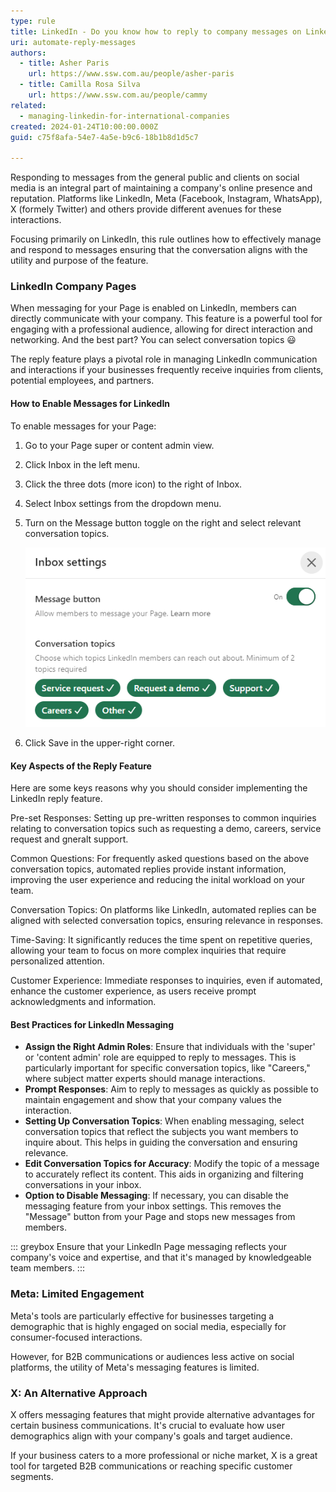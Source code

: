 ```yaml
---
type: rule
title: LinkedIn - Do you know how to reply to company messages on LinkedIn?
uri: automate-reply-messages
authors:
  - title: Asher Paris
    url: https://www.ssw.com.au/people/asher-paris
  - title: Camilla Rosa Silva
    url: https://www.ssw.com.au/people/cammy
related:
  - managing-linkedin-for-international-companies
created: 2024-01-24T10:00:00.000Z
guid: c75f8afa-54e7-4a5e-b9c6-18b1b8d1d5c7

---
```


Responding to messages from the general public and clients on social media is an integral part of maintaining a company's online presence and reputation. Platforms like LinkedIn, Meta (Facebook, Instagram, WhatsApp), X (formely Twitter) and others provide different avenues for these interactions.

Focusing primarily on LinkedIn, this rule outlines how to effectively manage and respond to messages ensuring that the conversation aligns with the utility and purpose of the feature.

<!--endintro-->

### LinkedIn Company Pages

When messaging for your Page is enabled on LinkedIn, members can directly communicate with your company. This feature is a powerful tool for engaging with a professional audience, allowing for direct interaction and networking. And the best part? You can select conversation topics 😃

The reply feature plays a pivotal role in managing LinkedIn communication and interactions if your businesses frequently receive inquiries from clients, potential employees, and partners.

#### How to Enable Messages for LinkedIn

To enable messages for your Page:

1. Go to your Page super or content admin view.

2. Click Inbox in the left menu.

3. Click the three dots (more icon) to the right of Inbox.

4. Select Inbox settings from the dropdown menu.

5. Turn on the Message button toggle on the right and select relevant conversation topics.

      ![Figure: Inbox settings screen.](linkedin-more.png)

7. Click Save in the upper-right corner.

#### Key Aspects of the Reply Feature

Here are some keys reasons why you should consider implementing the LinkedIn reply feature.

Pre-set Responses: Setting up pre-written responses to common inquiries relating to conversation topics such as requesting a demo, careers, service request and gneralt support.

Common Questions: For frequently asked questions based on the above conversation topics, automated replies provide instant information, improving the user experience and reducing the inital workload on your team.

Conversation Topics: On platforms like LinkedIn, automated replies can be aligned with selected conversation topics, ensuring relevance in responses.

Time-Saving: It significantly reduces the time spent on repetitive queries, allowing your team to focus on more complex inquiries that require personalized attention.

Customer Experience: Immediate responses to inquiries, even if automated, enhance the customer experience, as users receive prompt acknowledgments and information.

#### Best Practices for LinkedIn Messaging

* **Assign the Right Admin Roles**: Ensure that individuals with the 'super' or 'content admin' role are equipped to reply to messages. This is particularly important for specific conversation topics, like "Careers," where subject matter experts should manage interactions.
* **Prompt Responses**: Aim to reply to messages as quickly as possible to maintain engagement and show that your company values the interaction.
* **Setting Up Conversation Topics**: When enabling messaging, select conversation topics that reflect the subjects you want members to inquire about. This helps in guiding the conversation and ensuring relevance.
* **Edit Conversation Topics for Accuracy**: Modify the topic of a message to accurately reflect its content. This aids in organizing and filtering conversations in your inbox.
* **Option to Disable Messaging**: If necessary, you can disable the messaging feature from your inbox settings. This removes the "Message" button from your Page and stops new messages from members.

::: greybox
Ensure that your LinkedIn Page messaging reflects your company's voice and expertise, and that it's managed by knowledgeable team members.
:::

### Meta: Limited Engagement

Meta's tools are particularly effective for businesses targeting a demographic that is highly engaged on social media, especially for consumer-focused interactions.

However, for B2B communications or audiences less active on social platforms, the utility of Meta's messaging features is limited.

### X: An Alternative Approach

X offers messaging features that might provide alternative advantages for certain business communications. It's crucial to evaluate how user demographics align with your company's goals and target audience.

If your business caters to a more professional or niche market, X is a great tool for targeted B2B communications or reaching specific customer segments.
